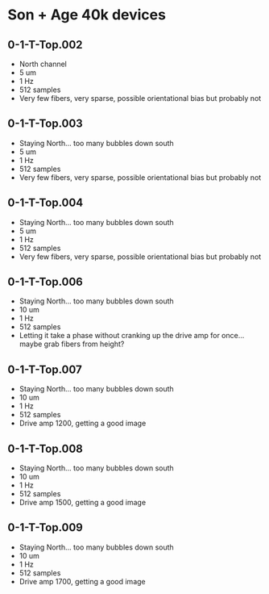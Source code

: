# Son + Age 40k devices

## 0-1-T-Top.002
* North channel
* 5 um
* 1 Hz
* 512 samples
* Very few fibers, very sparse, possible orientational bias but probably not

## 0-1-T-Top.003
* Staying North... too many bubbles down south
* 5 um
* 1 Hz
* 512 samples
* Very few fibers, very sparse, possible orientational bias but probably not

## 0-1-T-Top.004
* Staying North... too many bubbles down south
* 5 um
* 1 Hz
* 512 samples
* Very few fibers, very sparse, possible orientational bias but probably not

## 0-1-T-Top.006
* Staying North... too many bubbles down south
* 10 um
* 1 Hz
* 512 samples
* Letting it take a phase without cranking up the drive amp for once... maybe grab fibers from height?

## 0-1-T-Top.007
* Staying North... too many bubbles down south
* 10 um
* 1 Hz
* 512 samples
* Drive amp 1200, getting a good image

## 0-1-T-Top.008
* Staying North... too many bubbles down south
* 10 um
* 1 Hz
* 512 samples
* Drive amp 1500, getting a good image

## 0-1-T-Top.009
* Staying North... too many bubbles down south
* 10 um
* 1 Hz
* 512 samples
* Drive amp 1700, getting a good image

